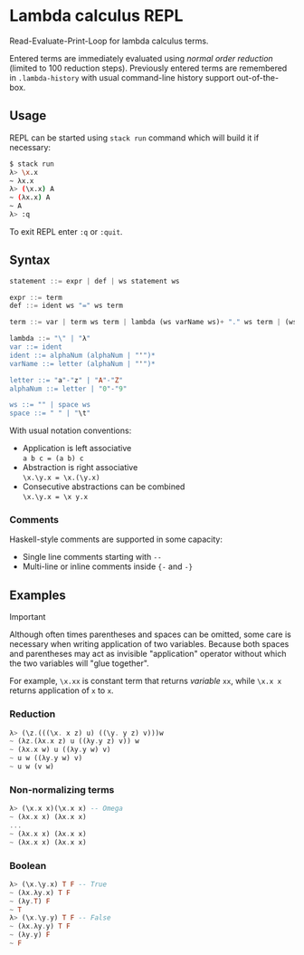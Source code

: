 # Lambda calculus REPL

Read-Evaluate-Print-Loop for lambda calculus terms.

Entered terms are immediately evaluated using *normal order reduction*
(limited to 100 reduction steps).
Previously entered terms are remembered in `.lambda-history` with usual
command-line history support out-of-the-box.

## Usage

REPL can be started using `stack run` command which will build it if necessary:

```bash
$ stack run
λ> \x.x
~ λx.x
λ> (\x.x) A
~ (λx.x) A
~ A
λ> :q
```

To exit REPL enter `:q` or `:quit`.

## Syntax

```haskell
statement ::= expr | def | ws statement ws 

expr ::= term
def ::= ident ws "=" ws term

term ::= var | term ws term | lambda (ws varName ws)+ "." ws term | (ws term ws) | ws term ws

lambda ::= "\" | "λ"
var ::= ident
ident ::= alphaNum (alphaNum | "'")*
varName ::= letter (alphaNum | "'")*

letter ::= "a"-"z" | "A"-"Z"
alphaNum ::= letter | "0"-"9"

ws ::= "" | space ws
space ::= " " | "\t"
```

With usual notation conventions:

- Application is left associative  
  `a b c = (a b) c`
- Abstraction is right associative  
  `\x.\y.x = \x.(\y.x)`
- Consecutive abstractions can be combined  
  `\x.\y.x = \x y.x`

### Comments

Haskell-style comments are supported in some capacity:

- Single line comments starting with `--`
- Multi-line or inline comments inside `{-` and `-}`

## Examples

> [!Important]
>
> Although often times parentheses and spaces can be omitted,
> some care is necessary when writing application of two variables.
> Because both spaces and parentheses may act as invisible "application"
> operator without which the two variables will "glue together".
>
> For example, `\x.xx` is constant term that returns *variable* `xx`,
> while `\x.x x` returns application of `x` to `x`.

### Reduction

```haskell
λ> (\z.(((\x. x z) u) ((\y. y z) v)))w
~ (λz.(λx.x z) u ((λy.y z) v)) w
~ (λx.x w) u ((λy.y w) v)
~ u w ((λy.y w) v)
~ u w (v w)
```

### Non-normalizing terms

```haskell
λ> (\x.x x)(\x.x x) -- Omega
~ (λx.x x) (λx.x x)
...
~ (λx.x x) (λx.x x)
~ (λx.x x) (λx.x x)
```

### Boolean

```haskell
λ> (\x.\y.x) T F -- True
~ (λx.λy.x) T F
~ (λy.T) F
~ T
λ> (\x.\y.y) T F -- False
~ (λx.λy.y) T F
~ (λy.y) F
~ F
```
